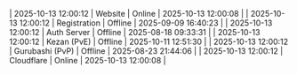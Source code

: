 | 2025-10-13 12:00:12 | Website | Online | 2025-10-13 12:00:08 |
| 2025-10-13 12:00:12 | Registration | Offline | 2025-09-09 16:40:23 |
| 2025-10-13 12:00:12 | Auth Server | Offline | 2025-08-18 09:33:31 |
| 2025-10-13 12:00:12 | Kezan (PvE) | Offline | 2025-10-11 12:51:30 |
| 2025-10-13 12:00:12 | Gurubashi (PvP) | Offline | 2025-08-23 21:44:06 |
| 2025-10-13 12:00:12 | Cloudflare | Online | 2025-10-13 12:00:08 |
